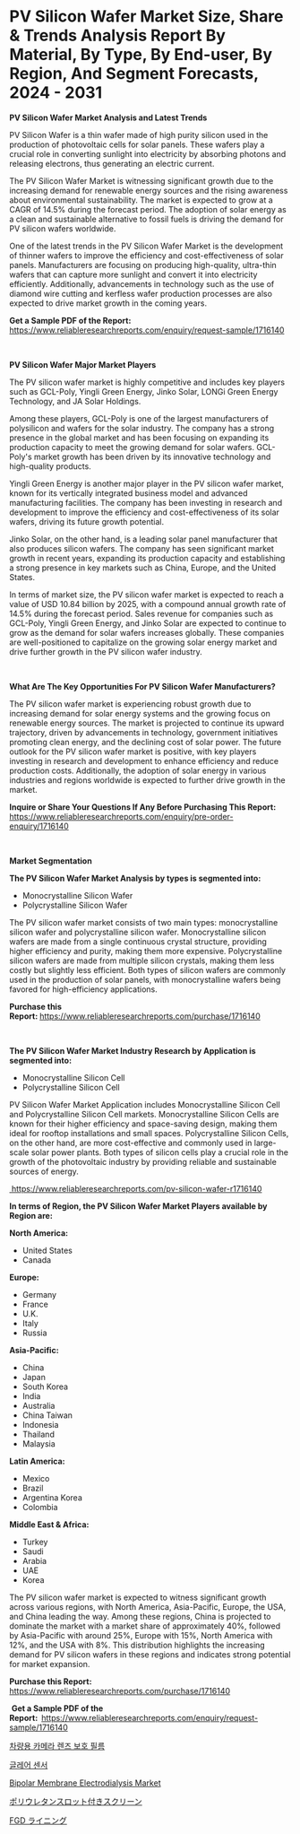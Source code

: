<p><h1>PV Silicon Wafer Market Size, Share & Trends Analysis Report By Material, By Type, By End-user, By Region, And Segment Forecasts, 2024 - 2031</h1></p><p><strong>PV Silicon Wafer Market Analysis and Latest Trends</strong></p>
<p><p>PV Silicon Wafer is a thin wafer made of high purity silicon used in the production of photovoltaic cells for solar panels. These wafers play a crucial role in converting sunlight into electricity by absorbing photons and releasing electrons, thus generating an electric current.</p><p>The PV Silicon Wafer Market is witnessing significant growth due to the increasing demand for renewable energy sources and the rising awareness about environmental sustainability. The market is expected to grow at a CAGR of 14.5% during the forecast period. The adoption of solar energy as a clean and sustainable alternative to fossil fuels is driving the demand for PV silicon wafers worldwide.</p><p>One of the latest trends in the PV Silicon Wafer Market is the development of thinner wafers to improve the efficiency and cost-effectiveness of solar panels. Manufacturers are focusing on producing high-quality, ultra-thin wafers that can capture more sunlight and convert it into electricity efficiently. Additionally, advancements in technology such as the use of diamond wire cutting and kerfless wafer production processes are also expected to drive market growth in the coming years.</p></p>
<p><strong>Get a Sample PDF of the Report:&nbsp;</strong> <a href="https://www.reliableresearchreports.com/enquiry/request-sample/1716140">https://www.reliableresearchreports.com/enquiry/request-sample/1716140</a></p>
<p>&nbsp;</p>
<p><strong>PV Silicon Wafer Major Market Players</strong></p>
<p><p>The PV silicon wafer market is highly competitive and includes key players such as GCL-Poly, Yingli Green Energy, Jinko Solar, LONGi Green Energy Technology, and JA Solar Holdings.</p><p>Among these players, GCL-Poly is one of the largest manufacturers of polysilicon and wafers for the solar industry. The company has a strong presence in the global market and has been focusing on expanding its production capacity to meet the growing demand for solar wafers. GCL-Poly's market growth has been driven by its innovative technology and high-quality products.</p><p>Yingli Green Energy is another major player in the PV silicon wafer market, known for its vertically integrated business model and advanced manufacturing facilities. The company has been investing in research and development to improve the efficiency and cost-effectiveness of its solar wafers, driving its future growth potential.</p><p>Jinko Solar, on the other hand, is a leading solar panel manufacturer that also produces silicon wafers. The company has seen significant market growth in recent years, expanding its production capacity and establishing a strong presence in key markets such as China, Europe, and the United States.</p><p>In terms of market size, the PV silicon wafer market is expected to reach a value of USD 10.84 billion by 2025, with a compound annual growth rate of 14.5% during the forecast period. Sales revenue for companies such as GCL-Poly, Yingli Green Energy, and Jinko Solar are expected to continue to grow as the demand for solar wafers increases globally. These companies are well-positioned to capitalize on the growing solar energy market and drive further growth in the PV silicon wafer industry.</p></p>
<p>&nbsp;</p>
<p><strong>What Are The Key Opportunities For PV Silicon Wafer Manufacturers?</strong></p>
<p><p>The PV silicon wafer market is experiencing robust growth due to increasing demand for solar energy systems and the growing focus on renewable energy sources. The market is projected to continue its upward trajectory, driven by advancements in technology, government initiatives promoting clean energy, and the declining cost of solar power. The future outlook for the PV silicon wafer market is positive, with key players investing in research and development to enhance efficiency and reduce production costs. Additionally, the adoption of solar energy in various industries and regions worldwide is expected to further drive growth in the market.</p></p>
<p><strong>Inquire or Share Your Questions If Any Before Purchasing This Report:</strong> <a href="https://www.reliableresearchreports.com/enquiry/pre-order-enquiry/1716140">https://www.reliableresearchreports.com/enquiry/pre-order-enquiry/1716140</a></p>
<p>&nbsp;</p>
<p><strong>Market Segmentation</strong></p>
<p><strong>The PV Silicon Wafer Market Analysis by types is segmented into:</strong></p>
<p><ul><li>Monocrystalline Silicon Wafer</li><li>Polycrystalline Silicon Wafer</li></ul></p>
<p><p>The PV silicon wafer market consists of two main types: monocrystalline silicon wafer and polycrystalline silicon wafer. Monocrystalline silicon wafers are made from a single continuous crystal structure, providing higher efficiency and purity, making them more expensive. Polycrystalline silicon wafers are made from multiple silicon crystals, making them less costly but slightly less efficient. Both types of silicon wafers are commonly used in the production of solar panels, with monocrystalline wafers being favored for high-efficiency applications.</p></p>
<p><strong>Purchase this Report:&nbsp;</strong><a href="https://www.reliableresearchreports.com/purchase/1716140">https://www.reliableresearchreports.com/purchase/1716140</a></p>
<p>&nbsp;</p>
<p><strong>The PV Silicon Wafer Market Industry Research by Application is segmented into:</strong></p>
<p><ul><li>Monocrystalline Silicon Cell</li><li>Polycrystalline Silicon Cell</li></ul></p>
<p><p>PV Silicon Wafer Market Application includes Monocrystalline Silicon Cell and Polycrystalline Silicon Cell markets. Monocrystalline Silicon Cells are known for their higher efficiency and space-saving design, making them ideal for rooftop installations and small spaces. Polycrystalline Silicon Cells, on the other hand, are more cost-effective and commonly used in large-scale solar power plants. Both types of silicon cells play a crucial role in the growth of the photovoltaic industry by providing reliable and sustainable sources of energy.</p></p>
<p><a href="https://www.reliableresearchreports.com/pv-silicon-wafer-r1716140">&nbsp;https://www.reliableresearchreports.com/pv-silicon-wafer-r1716140</a></p>
<p><strong>In terms of Region, the PV Silicon Wafer Market Players available by Region are:</strong></p>
<p>
    <p> <strong> North America: </strong>
        <ul>
            <li>United States</li>
            <li>Canada</li>
        </ul>
        </p> 
    <p> <strong> Europe: </strong>
        <ul>
            <li>Germany</li>
            <li>France</li>
            <li>U.K.</li>
            <li>Italy</li>
            <li>Russia</li>
        </ul>
        </p> 
    <p> <strong> Asia-Pacific: </strong>
        <ul>
            <li>China</li>
            <li>Japan</li>
            <li>South Korea</li>
            <li>India</li>
            <li>Australia</li>
            <li>China Taiwan</li>
            <li>Indonesia</li>
            <li>Thailand</li>
            <li>Malaysia</li>
        </ul>
        </p> 
    <p> <strong> Latin America: </strong>
        <ul>
            <li>Mexico</li>
            <li>Brazil</li>
            <li>Argentina Korea</li>
            <li>Colombia</li>
        </ul>
        </p> 
    <p> <strong> Middle East & Africa: </strong>
        <ul>
            <li>Turkey</li>
            <li>Saudi</li>
            <li>Arabia</li>
            <li>UAE</li>
            <li>Korea</li>
        </ul>
    </p>
    </p>
<p><p>The PV silicon wafer market is expected to witness significant growth across various regions, with North America, Asia-Pacific, Europe, the USA, and China leading the way. Among these regions, China is projected to dominate the market with a market share of approximately 40%, followed by Asia-Pacific with around 25%, Europe with 15%, North America with 12%, and the USA with 8%. This distribution highlights the increasing demand for PV silicon wafers in these regions and indicates strong potential for market expansion.</p></p>
<p><strong>Purchase this Report: </strong><a href="https://www.reliableresearchreports.com/purchase/1716140">https://www.reliableresearchreports.com/purchase/1716140</a></p>
<p>&nbsp;<strong>Get a Sample PDF of the Report:&nbsp;&nbsp;</strong><a href="https://www.reliableresearchreports.com/enquiry/request-sample/1716140">https://www.reliableresearchreports.com/enquiry/request-sample/1716140</a></p>
<p><strong></strong></p>
<p><p><a href="https://github.com/nicolaseller56452023/Market-Research-Report-List-1/blob/main/9355282110932.md">차량용 카메라 렌즈 보호 필름</a></p><p><a href="https://github.com/milikokao84/Market-Research-Report-List-1/blob/main/2712240124261.md">글레어 센서</a></p><p><a href="https://github.com/bobicer/Market-Research-Report-List-3/blob/main/bipolar-membrane-electrodialysis-market.md">Bipolar Membrane Electrodialysis Market</a></p><p><a href="https://github.com/mohamedbakry57/Market-Research-Report-List-4/blob/main/9086646113783.md">ポリウレタンスロット付きスクリーン</a></p><p><a href="https://github.com/zjkmgcs938405/Market-Research-Report-List-2/blob/main/9983281113784.md">FGD ライニング</a></p></p>